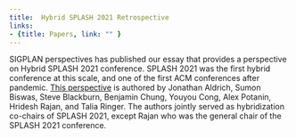 ```yaml
---
title:  Hybrid SPLASH 2021 Retrospective
links:
- {title: Papers, link: "" }
---
```


SIGPLAN perspectives has published our essay that provides a perspective on Hybrid SPLASH 2021 conference.
SPLASH 2021 was the first hybrid conference at this scale, and one of the first ACM conferences after pandemic.
[This perspective](https://blog.sigplan.org/2022/08/25/hybrid-splash-2021-retrospective/) is authored by 
Jonathan Aldrich, Sumon Biswas, Steve Blackburn, Benjamin Chung, Youyou Cong, Alex Potanin, Hridesh Rajan, and Talia Ringer.
The authors jointly served as hybridization co-chairs of SPLASH 2021, except Rajan who was the general chair of the SPLASH 2021 conference.

